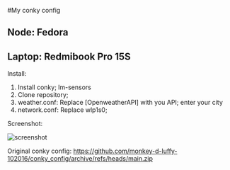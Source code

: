 #My conky config 

## Node: Fedora
## Laptop: Redmibook Pro 15S


Install: 
1. Install conky; lm-sensors
2. Clone repository;
3. weather.conf: Replace [OpenweatherAPI] with you API; enter your city
4. network.conf: Replace wlp1s0;

Screenshot:

![screenshot](images/screenshot5.png)

Original conky config:
https://github.com/monkey-d-luffy-102016/conky_config/archive/refs/heads/main.zip
